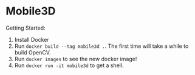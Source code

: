# Mobile3D

Getting Started:  
1. Install Docker  
2. Run `docker build --tag mobile3d .`. The first time will take a while to build OpenCV.
3. 	Run `docker images` to see the new docker image!  
3. Run `docker run -it mobile3d` to get a shell.  
